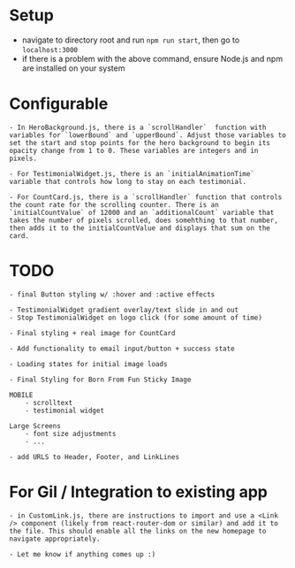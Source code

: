 # Setup

- navigate to directory root and run `npm run start`, then go to `localhost:3000`
- if there is a problem with the above command, ensure Node.js and npm are installed on your system

# Configurable

    - In HeroBackground.js, there is a `scrollHandler`  function with variables for `lowerBound` and `upperBound`. Adjust those variables to set the start and stop points for the hero background to begin its opacity change from 1 to 0. These variables are integers and in pixels.

    - For TestimonialWidget.js, there is an `initialAnimationTime` variable that controls how long to stay on each testimonial.

    - For CountCard.js, there is a `scrollHandler` function that controls the count rate for the scrolling counter. There is an `initialCountValue` of 12000 and an `additionalCount` variable that takes the number of pixels scrolled, does somehthing to that number, then adds it to the initialCountValue and displays that sum on the card.

# TODO

    - final Button styling w/ :hover and :active effects

    - TestimonialWidget gradient overlay/text slide in and out
    - Stop TestimonialWidget on logo click (for some amount of time)

    - Final styling + real image for CountCard

    - Add functionality to email input/button + success state

    - Loading states for initial image loads

    - Final Styling for Born From Fun Sticky Image

    MOBILE
        - scrolltext
        - testimonial widget

    Large Screens
        - font size adjustments
        - ...

    - add URLS to Header, Footer, and LinkLines

# For Gil / Integration to existing app

    - in CustomLink.js, there are instructions to import and use a <Link /> component (likely from react-router-dom or similar) and add it to the file. This should enable all the links on the new homepage to navigate appropriately.

    - Let me know if anything comes up :)
